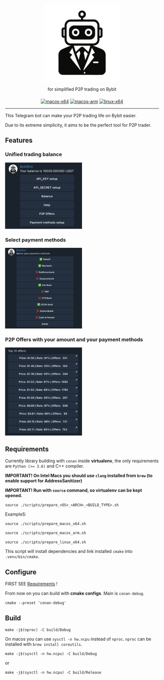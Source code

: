 <div align="center">

<picture>
  <source media="(prefers-color-scheme: light)" srcset="/docs/bybitbot_logo_dark.png">
  <img alt="bybitbot logo" src="/docs/bybitbot_logo_dark.png" width="50%" height="50%">
</picture>

for simplified P2P trading on Bybit 

<h3>
</h3>

[![macos-x64](https://github.com/andarut/ByBitBot/actions/workflows/macos_x64.yml/badge.svg?branch=main&event=push)](https://github.com/andarut/ByBitBot/actions/workflows/macos_x64.yml)
[![macos-arm](https://github.com/andarut/ByBitBot/actions/workflows/macos_arm.yml/badge.svg?branch=main&event=push)](https://github.com/andarut/ByBitBot/actions/workflows/macos_arm.yml)
[![linux-x64](https://github.com/andarut/ByBitBot/actions/workflows/linux_x64.yml/badge.svg?branch=main&event=push)](https://github.com/andarut/ByBitBot/actions/workflows/linux_x64.yml)

</div>

---

This Telegram bot can make your P2P trading life on Bybit easier.

Due to its extreme simplicity, it aims to be the perfect tool for P2P trader.

## Features

### Unified trading balance
<img alt="balance" src="/docs/balance.png" width="50%" height="50%">

### Select payment methods
<img alt="payment" src="/docs/payment.png" width="50%" height="50%">

### P2P Offers with your amount and your payment methods
<img alt="offers" src="/docs/offers.png" width="50%" height="50%">

## Requirements

Currently library building with `conan` inside **virtualenv**, the only requirements are `Python (>= 3.6)` and C++ compiler.

**IMPORTANT! On Intel Macs you should use `clang` installed from `brew` (to enable support for AddressSanitizer)**

**IMPORTANT! Run with `source` command, so virtualenv can be kept opened.**
```
source ./scripts/prepare_<OS>_<ARCH>_<BUILD_TYPE>.sh
```

ExampleS:
```
source ./scripts/prepare_macos_x64.sh
```
```
source ./scripts/prepare_macos_arm.sh
```
```
source ./scripts/prepare_linux_x64.sh
```

This script will install dependencies and link installed `cmake` into `.venv/bin/cmake`.

## Configure
FIRST SEE [Requirements](Requirements) !

From now on you can build with **cmake configs**. Main is `conan-debug`.

```
cmake --preset 'conan-debug'
```

## Build
```
make -j$(nproc) -C build/Debug
```

On macos you can use `sysctl -n hw.ncpu` instead of `nproc`. `nproc` can be installed with `brew install coreutils`. 
```
make -j$(sysctl -n hw.ncpu) -C build/Debug
```
or
```
make -j$(sysctl -n hw.ncpu) -C build/Release
```
